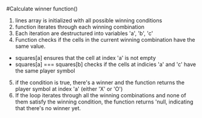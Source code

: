 #Calculate winner function() <br>
1) lines array is initialized with all possible winning conditions <br>
2) function iterates through each winning combination<br>
3) Each iteration are destructured into variables 'a', 'b', 'c' <br>
4) Function checks if the cells in the current winning combination have the same value.<br>
- squares[a] ensures that the cell at index 'a' is not empty<br>
- squares[a] === squares[b] checks if the cells at indicies 'a' and 'c' have the same player symbol <br>
5) if the condition is true, there's a winner and the function returns the player symbol at index 'a' (either 'X' or 'O') <br>
6) If the loop iterates through all the winning combinations and none of them satisfy the winning condition, the function returns 'null, indicating that there's no winner yet.

